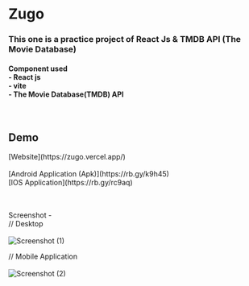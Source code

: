 # Zugo

<h3>This one is a practice project of React Js & TMDB API (The Movie Database)</h3>
<h4> Component used <br>
 - React js <br>
 - vite <br>
 - The Movie Database(TMDB) API <br>
  </h4>
  <br>

  <h2>Demo</h2>
  [Website](https://zugo.vercel.app/) <br>
  <br>
  [Android Application (Apk)](https://rb.gy/k9h45)
  <br>
  [IOS Application](https://rb.gy/rc9aq)
  <br>
  <br>
  <br>

  Screenshot - <br>
    // Desktop  <br>
    <br>
  ![Screenshot (1)](https://github.com/atanu16/Zugo/assets/83860778/6d1fadc1-8430-43b5-b258-6c6f6a5aa756)
  
  // Mobile Application
  <br>
  <br>
  ![Screenshot (2)](https://github.com/atanu16/Zugo/assets/83860778/b26ba8a5-1a2d-453d-b377-bc178db3021a)

<br>
